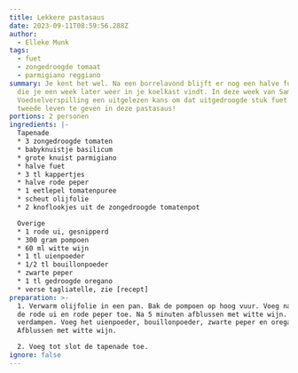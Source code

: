 ```yaml
---
title: Lekkere pastasaus
date: 2023-09-11T08:59:56.288Z
author:
  - Elleke Munk
tags:
  - fuet
  - zongedroogde tomaat
  - parmigiano reggiano
summary: Je kent het wel. Na een borrelavond blijft er nog een halve fuet over,
  die je een week later weer in je koelkast vindt. In deze week van Samen Tegen
  Voedselverspilling een uitgelezen kans om dat uitgedroogde stuk fuet een
  tweede leven te geven in deze pastasaus!
portions: 2 personen
ingredients: |-
  Tapenade
  * 3 zongedroogde tomaten
  * babyknuistje basilicum
  * grote knuist parmigiano
  * halve fuet
  * 3 tl kappertjes
  * halve rode peper
  * 1 eetlepel tomatenpuree
  * scheut olijfolie
  * 2 knoflookjes uit de zongedroogde tomatenpot

  Overige
  * 1 rode ui, gesnipperd
  * 300 gram pompoen
  * 60 ml witte wijn
  * 1 tl uienpoeder
  * 1/2 tl bouillonpoeder
  * zwarte peper
  * 1 tl gedroogde oregano
  * verse tagliatelle, zie [recept]
preparation: >-
  1. Verwarm olijfolie in een pan. Bak de pompoen op hoog vuur. Voeg na 1 minuut
  de rode ui en rode peper toe. Na 5 minuten afblussen met witte wijn. Laat dit
  verdampen. Voeg het uienpoeder, bouillonpoeder, zwarte peper en oregano toe.
  Afblussen met witte wijn. 

  2. Voeg tot slot de tapenade toe.
ignore: false
---
```

